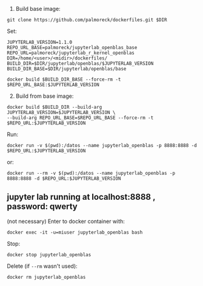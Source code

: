 1) Build base image:

```
git clone https://github.com/palmoreck/dockerfiles.git $DIR
```

Set:

```
JUPYTERLAB_VERSION=1.1.0
REPO_URL_BASE=palmoreck/jupyterlab_openblas_base
REPO_URL=palmoreck/jupyterlab_r_kernel_openblas
DIR=/home/<user>/<midir>/dockerfiles/
BUILD_DIR=$DIR/jupyterlab/openblas/$JUPYTERLAB_VERSION
BUILD_DIR_BASE=$DIR/jupyterlab/openblas/base
```

```
docker build $BUILD_DIR_BASE --force-rm -t $REPO_URL_BASE:$JUPYTERLAB_VERSION
```

2) Build from base image:


```
docker build $BUILD_DIR --build-arg JUPYTERLAB_VERSION=$JUPYTERLAB_VERSION \
--build-arg REPO_URL_BASE=$REPO_URL_BASE --force-rm -t $REPO_URL:$JUPYTERLAB_VERSION
```

Run:

```
docker run -v $(pwd):/datos --name jupyterlab_openblas -p 8888:8888 -d $REPO_URL:$JUPYTERLAB_VERSION
```

or:

```
docker run --rm -v $(pwd):/datos --name jupyterlab_openblas -p 8888:8888 -d $REPO_URL:$JUPYTERLAB_VERSION
```

## jupyter lab running at localhost:8888 , password: qwerty

(not necessary) Enter to docker container with:

```
docker exec -it -u=miuser jupyterlab_openblas bash
```

Stop:

```
docker stop jupyterlab_openblas
```

Delete (if `--rm` wasn't used):


```
docker rm jupyterlab_openblas
```


